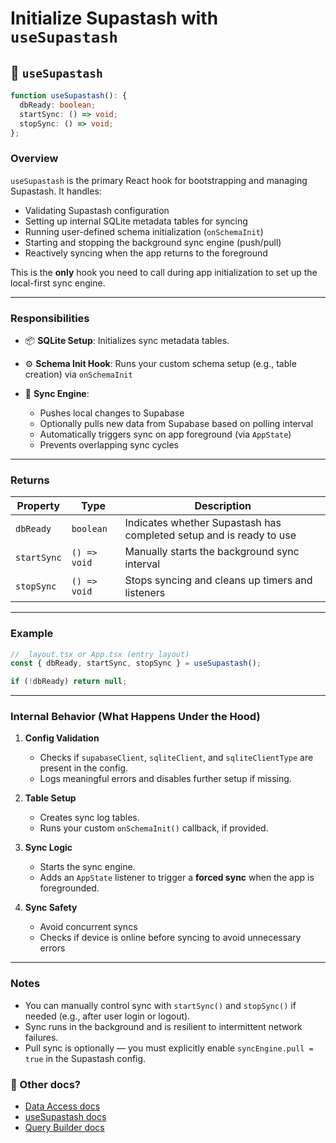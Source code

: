 # Initialize Supastash with `useSupastash`

## 🧩 `useSupastash`

```ts
function useSupastash(): {
  dbReady: boolean;
  startSync: () => void;
  stopSync: () => void;
};
```

### Overview

`useSupastash` is the primary React hook for bootstrapping and managing Supastash. It handles:

- Validating Supastash configuration
- Setting up internal SQLite metadata tables for syncing
- Running user-defined schema initialization (`onSchemaInit`)
- Starting and stopping the background sync engine (push/pull)
- Reactively syncing when the app returns to the foreground

This is the **only** hook you need to call during app initialization to set up the local-first sync engine.

---

### Responsibilities

- 📦 **SQLite Setup**: Initializes sync metadata tables.
- ⚙️ **Schema Init Hook**: Runs your custom schema setup (e.g., table creation) via `onSchemaInit`
- 🔁 **Sync Engine**:

  - Pushes local changes to Supabase
  - Optionally pulls new data from Supabase based on polling interval
  - Automatically triggers sync on app foreground (via `AppState`)
  - Prevents overlapping sync cycles

---

### Returns

| Property    | Type         | Description                                                         |
| ----------- | ------------ | ------------------------------------------------------------------- |
| `dbReady`   | `boolean`    | Indicates whether Supastash has completed setup and is ready to use |
| `startSync` | `() => void` | Manually starts the background sync interval                        |
| `stopSync`  | `() => void` | Stops syncing and cleans up timers and listeners                    |

---

### Example

```ts
// _layout.tsx or App.tsx (entry layout)
const { dbReady, startSync, stopSync } = useSupastash();

if (!dbReady) return null;
```

---

### Internal Behavior (What Happens Under the Hood)

1. **Config Validation**

   - Checks if `supabaseClient`, `sqliteClient`, and `sqliteClientType` are present in the config.
   - Logs meaningful errors and disables further setup if missing.

2. **Table Setup**

   - Creates sync log tables.
   - Runs your custom `onSchemaInit()` callback, if provided.

3. **Sync Logic**

   - Starts the sync engine.
   - Adds an `AppState` listener to trigger a **forced sync** when the app is foregrounded.

4. **Sync Safety**

   - Avoid concurrent syncs
   - Checks if device is online before syncing to avoid unnecessary errors

---

### Notes

- You can manually control sync with `startSync()` and `stopSync()` if needed (e.g., after user login or logout).
- Sync runs in the background and is resilient to intermittent network failures.
- Pull sync is optionally — you must explicitly enable `syncEngine.pull = true` in the Supastash config.

### 🔗 Other docs?

- [Data Access docs](./data-access.md)
- [useSupastash docs](useSupastash-hook.md)
- [Query Builder docs](./supastash-query-builder.md)
